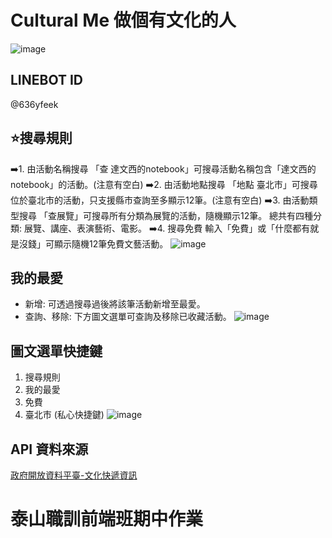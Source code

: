 # Cultural Me 做個有文化的人
![image](https://github.com/iiQvQii/Linebot-Cultural-Me/blob/master/img/logo.png)
## LINEBOT ID
@636yfeek
## ⭐️搜尋規則
➡️1. 由活動名稱搜尋
「查 達文西的notebook」可搜尋活動名稱包含「達文西的notebook」的活動。(注意有空白)
➡️2. 由活動地點搜尋
「地點 臺北市」可搜尋位於臺北市的活動，只支援縣市查詢至多顯示12筆。(注意有空白)
➡️3. 由活動類型搜尋
「查展覽」可搜尋所有分類為展覽的活動，隨機顯示12筆。
總共有四種分類: 展覽、講座、表演藝術、電影。
➡️4. 搜尋免費
輸入「免費」或「什麼都有就是沒錢」可顯示隨機12筆免費文藝活動。
![image](https://github.com/iiQvQii/Linebot-Cultural-Me/blob/master/img/preview-searh.png)

## 我的最愛
- 新增:
可透過搜尋過後將該筆活動新增至最愛。
- 查詢、移除:
下方圖文選單可查詢及移除已收藏活動。
![image](https://github.com/iiQvQii/Linebot-Cultural-Me/blob/master/img/preview-collect.png)

## 圖文選單快捷鍵
1. 搜尋規則
2. 我的最愛
3. 免費
4. 臺北市 (私心快捷鍵)
![image](https://github.com/iiQvQii/Linebot-Cultural-Me/blob/master/img/preview-menu.png)

## API 資料來源
[政府開放資料平臺-文化快遞資訊](https://data.gov.tw/dataset/151940)

# 泰山職訓前端班期中作業